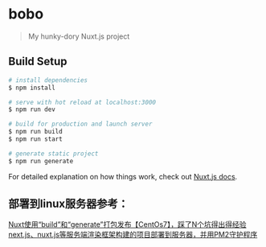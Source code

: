 # bobo

> My hunky-dory Nuxt.js project

## Build Setup

```bash
# install dependencies
$ npm install

# serve with hot reload at localhost:3000
$ npm run dev

# build for production and launch server
$ npm run build
$ npm run start

# generate static project
$ npm run generate
```

For detailed explanation on how things work, check out [Nuxt.js docs](https://nuxtjs.org).


## 部署到linux服务器参考：
[Nuxt使用“build”和“generate”打包发布【CentOs7】，踩了N个坑得出得经验](https://blog.csdn.net/Tomwildboar/article/details/102745299)
[next.js、nuxt.js等服务端渲染框架构建的项目部署到服务器，并用PM2守护程序](https://segmentfault.com/a/1190000012774650)